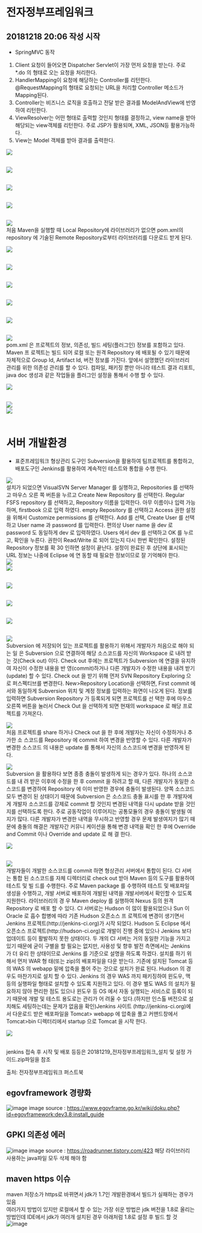 # 전자정부프레임워크 
## 20181218 20:06 작성 시작

* SpringMVC 동작
1. Client 요청이 들어오면 Dispatcher Servlet이 가장 먼저 요청을 받는다. 주로 *.do
의 형태로 오는 요청을 처리한다.
2. HandlerMapping이 요청에 해당하는 Controller를 리턴한다. @RequestMapping의
형태로 요청되는 URL을 처리할 Controller 메소드가 Mapping된다.
3. Controller는 비즈니스 로직을 호출하고 전달 받은 결과를 ModelAndView에 반영
하여 리턴한다.
4. ViewResolver는 어떤 형태로 출력할 것인지 형태를 결정하고, view name을 받아 해당되는 view객체를 리턴한다. 주로 JSP가 활용되며, XML, JSON등 활용가능하다.
5. View는 Model 객체를 받아 결과를 출력한다.
<!-- springMVC 동작 -->
<div>
<img src = "https://user-images.githubusercontent.com/44331989/50152044-e993ad00-0305-11e9-9659-34b4ed176519.JPG">
</div><br/><p>
<!-- 웹에서 스프링 활용을 위한 web.xml -->  
<div>
<img src = "https://user-images.githubusercontent.com/44331989/50151525-7fc6d380-0304-11e9-892b-7d031ce9b28e.JPG">
</div><br/><p>
<!-- context-servlet.xml: springMVC 설정 -->  
<div>
<img src = "https://user-images.githubusercontent.com/44331989/50151634-cae0e680-0304-11e9-991f-48c327cf34c3.JPG">	
</div><br/><p>
<!-- pom.xml간의 라이브러리 의존성 -->  
<div>  
<img src = "https://user-images.githubusercontent.com/44331989/50258883-04207000-0445-11e9-9bc4-e0578bea141c.JPG">
</div><br/><p>
<!-- pom.xml에서 라이브러리 의존성 설명 -->  
<div>  
<img src = "https://user-images.githubusercontent.com/44331989/50260440-65e3d880-044b-11e9-8079-4246dba956bf.JPG">
</div>처음 Maven을 실행할 때 Local Repository에 라이브러리가 없으면 pom.xml의 repository
에 기술된 Remote Repository로부터 라이브러리를 다운로드 받게 된다.<br/><p>  
<!-- pom.xml의 Remote Repository 설정 -->  
<div>  
<img src = "https://user-images.githubusercontent.com/44331989/50260492-89a71e80-044b-11e9-8f8f-ca695e74a38f.jpg">
</div><br/><p>  
<!-- maven 빌드관리 -->  
<div>  
<img src = "https://user-images.githubusercontent.com/44331989/50260537-b9eebd00-044b-11e9-8582-9699b86c8f62.JPG">
</div><br/><p>  
<!-- maven 빌드 생명주기 단계 -->  
<div>  
<img src = "https://user-images.githubusercontent.com/44331989/50260570-e6a2d480-044b-11e9-847a-3f8abff2503a.JPG">
</div><br/><p>  
<!-- maven 빌드 생명주기 -->  
<div>  
<img src = "https://user-images.githubusercontent.com/44331989/50260597-03d7a300-044c-11e9-9359-f7af032ca24a.JPG">
</div><br/><p>  
<!-- eclipse에서 maven 빌드 설정-->  
<div>  
<img src = "https://user-images.githubusercontent.com/44331989/50260615-1c47bd80-044c-11e9-9d54-8c9d686ae96b.JPG">
</div><br/><p>  
<!-- pom.xml의 구조-->  
<div>  
<img src = "https://user-images.githubusercontent.com/44331989/50260667-62048600-044c-11e9-80df-dd6e2466aea9.JPG">
</div>pom.xml 은 프로젝트의 정보, 의존성, 빌드 세팅(플러그인) 정보를 포함하고 있다. Maven 프
로젝트는 빌드 되어 로컬 또는 원격 Repository 에 배포될 수 있기 때문에 자체적으로 Group
Id, Artifact Id, 버전 정보를 가진다. 앞에서 설명했던 라이브러리 관리를 위한 의존성 관리를
할 수 있다. 컴파일, 패키징 뿐만 아니라 테스트 결과 리포트, java doc 생성과 같은 작업들을
플러그인 설정을 통해서 수행 할 수 있다.<br/><p>  
<!-- pom.xml 예제 -->  
<div>  
<img src = "https://user-images.githubusercontent.com/44331989/50260754-c58eb380-044c-11e9-8f66-5b6f852f3a59.JPG">
</div><br/><p>  
<!-- maven plugin -->  
<div>  
<img src = "https://user-images.githubusercontent.com/44331989/50260804-f838ac00-044c-11e9-9aca-f548f105f778.JPG">
</div>  
<!-- maven-install example -->  
<div>  
<img src = "https://user-images.githubusercontent.com/44331989/50260941-90369580-044d-11e9-88e5-dd598144d3c8.JPG">
</div><br/><p>  

# 서버 개발환경
* 표준프레임워크 형상관리 도구인 Subversion을 활용하여 팀프로젝트를 통합하고, 배포도구인 Jenkins를 활용하여 계속적인 테스트와 통합을 수행 한다.
<!-- SVN 개요 및 설치 -->  
<div>  
<img src = "https://user-images.githubusercontent.com/44331989/50263885-53719b00-045b-11e9-8057-e48f9e5c4e00.JPG">
</div>설치가 되었으면 VisualSVN Server Manager 를 실행하고, Repositories 를 선택하고 마우스 오른
쪽 버튼을 누르고 Create New Repository 를 선택한다. Regular FSFS repository 를 선택하고,
Repository 이름을 입력한다. 아무 이름이나 입력 가능하며, firstbook 으로 입력 하였다. empty
Repository 를 선택하고 Access 권한 설정을 위해서 Customize permissions 를 선택한다. Add 를
선택, Create User 를 선택하고 User name 과 password 를 입력한다. 편의상 User name 을 dev 로
password 도 동일하게 dev 로 입력하였다. Users 에서 dev 를 선택하고 OK 를 누르고, 확인을
누른다. 권한이 Read/Write 로 되어 있는지 다시 한번 확인한다. 설정된 Repository 정보를 확
30
인하면 설정이 끝난다. 설정이 완료된 후 상단에 표시되는 URL 정보는 나중에 Eclipse 에 연
동할 때 필요한 정보이므로 잘 기억해야 한다.
<!-- VisualSVN Repository 설정 -->  
<div>  
<img src = "https://user-images.githubusercontent.com/44331989/50263972-c7ac3e80-045b-11e9-918b-6919c7daab4f.JPG">
</div>
<!-- VisualSVN Repository 설정완료 -->  
<div>  
<img src = "https://user-images.githubusercontent.com/44331989/50263998-f75b4680-045b-11e9-94aa-e4ccfb41bb62.JPG">
</div><br/><p>  
<!-- Revisions -->  
<div>  
<img src = "https://user-images.githubusercontent.com/44331989/50264025-2a053f00-045c-11e9-9c83-676ece5264e9.JPG">
</div><br/><p>  
<!-- eclipse와 SVN 연동하기 -->
<div>  
<img src = "https://user-images.githubusercontent.com/44331989/50264062-57ea8380-045c-11e9-83a0-109d49216b4a.JPG">
</div><br/><p>  
<!-- eclipse에서 SVN에 프로젝트 반영 -->
<div>  
<img src = "https://user-images.githubusercontent.com/44331989/50264161-bdd70b00-045c-11e9-97a4-4f0301674a7b.JPG">
</div><br/><p>  
<!-- SVN Server에서 프로젝트 CheckOut -->
<div>  
<img src = "https://user-images.githubusercontent.com/44331989/50264263-2d4cfa80-045d-11e9-8339-d4cb076083fa.JPG">
</div>Subversion 에 저장되어 있는 프로젝트를 활용하기 위해서 개발자가 처음으로 해야 되는 일
은 Subversion 으로 연결하여 해당 소스코드를 자신의 Workspace 로 내려 받는 것(Check out)
이다. Check out 후에는 프로젝트가 Subversion 에 연결을 유지하여 자신이 수정한 내용을 반
영(commit)하거나 다른 개발자가 수정한 내용을 내려 받기(update) 할 수 있다. Check out 을
받기 위해 먼저 SVN Repository Exploring 으로 퍼스펙티브를 변경한다. New>Repository Location을 선택하면, First commit 에서와 동일하게 Subversion 위치 및 계정 정보를 입력하는
화면이 나오게 된다. 정보를 입력하면 Subversion Repository 가 등록되게 되면 프로젝트를 선
택한 후에 마우스 오른쪽 버튼을 눌러서 Check Out 을 선택하게 되면 현재의 workspace 로
해당 프로젝트를 가져온다.<br/><p>
<!-- SVN Commit or Update -->
<div>  
<img src = "https://user-images.githubusercontent.com/44331989/50264344-7c932b00-045d-11e9-9da6-0719452dbb6e.JPG">
</div>처음 프로젝트를 share 하거나 Check out 을 한 후에 개발자는 자신이 수정하거나 추가한 소
스코드를 Repository 에 commit 하여 변경을 반영할 수 있다. 다른 개발자가 변경한 소스코드
의 내용은 update 를 통해서 자신의 소스코드에 변경을 반영하게 된다.<br/><p>  
<!-- SVN History -->
<div>  
<img src = "https://user-images.githubusercontent.com/44331989/50264416-fc20fa00-045d-11e9-9aeb-101cf733587e.JPG">
</div>Subversion 을 활용하다 보면 종종 충돌이 발생하게 되는 경우가 있다. 하나의 소스코드를 내
려 받은 이후에 수정을 한 후 commit 을 하려고 할 때, 다른 개발자가 동일한 소스코드를
변경하여 Repository 에 이미 반영한 경우에 충돌이 발생된다. 양쪽 소스코드 모두 변경이 된
상태이기 때문에 Subversion 은 소스코드 충돌 표시를 한 후 개발자에게 개발자 소스코드를
강제로 commit 할 것인지 변경된 내역을 다시 update 받을 것인지를 선택하도록 한다. 주로 공동작업이 이루어지는 공통모듈의 경우 충돌이 발생될 여지가 많다. 다른 개발자가 변경한
내역을 무시하고 반영할 경우 문제 발생여지가 많기 때문에 충돌의 해결은 개발자간 커뮤니
케이션을 통해 변경 내역을 확인 한 후에 Override and Commit 이나 Override and update 로 해
결 한다.<br/><p>  
<!-- SVN에서 충돌해결 -->
<div>  
<img src = "https://user-images.githubusercontent.com/44331989/50264463-2ffc1f80-045e-11e9-989b-437fb0e80218.JPG">
</div><br/><p><p>

<!-- CI 개요 및 설치 -->
<div>  
<img src = "https://user-images.githubusercontent.com/44331989/50264529-7e112300-045e-11e9-9644-3883f350b41d.JPG">
</div>개발자들이 개발한 소스코드를 commit 하면 형상관리 서버에서 통합이 된다. CI 서버는 통합
된 소스코드를 자체 디렉터리로 check out 받아 Maven 등의 도구를 활용하여 테스트 및 빌
드를 수행한다. 주로 Maven package 를 수행하여 테스트 및 배포파일 생성을 수행하고, 개발
서버로 배포하여 개발된 내역을 개발서버에서 확인할 수 있도록 지원한다. 라이브러리의 경
우 Maven deploy 를 실행하여 Nexus 등의 원격 Repository 로 배포 할 수 있다. CI 서버로는
Hudson 이 많이 활용되었으나 Sun 이 Oracle 로 흡수 합병에 따라 기존 Hudson 오픈소스 프
로젝트에 변경이 생기면서 Jenkins 프로젝트(http://jenkins-ci.org)가 시작 되었다. Hudson 도
Eclipse 에서 오픈소스 프로젝트(http://hudson-ci.org)로 개발이 진행 중에 있으나 Jenkins 보다
업데이트 등이 활발하지 못한 상태이다. 두 개의 CI 서버는 거의 동일한 기능을 가지고 있기
때문에 굳이 구별을 할 필요는 없지만, 사용성 및 향후 발전 측면에서는 Jenkins 가 더 유리
한 상태이므로 Jenkins 를 기준으로 설명을 하도록 하겠다. 설치를 하기 위해서 먼저 WAR 형
태(또는 zip)의 배포파일을 다운 받는다. 기존에 설치된 Tomcat 등의 WAS 의 webapp 밑에
압축을 풀어 주는 것으로 설치가 완료 된다. Hudson 의 경우도 마찬가지로 설치 할 수 있다.
Jenkins 의 경우 WAS 까지 패키징하여 윈도우, 맥 등의 실행파일 형태로 설치할 수 있도록
지원하고 있다. 이 경우 별도 WAS 의 설치가 필요하지 않아 편리한 점도 있으나 윈도우 등
OS 에서 자동 실행되는 서비스로 등록이 되기 때문에 개발 및 테스트 용도로는 관리가 어
려울 수 있다.(하지만 인스톨 버전으로 설치해도 세팅하는데는 문제가 없음을 확인)Jenkins 사이트 (http://jenkins-ci.org)에서 다운로드 받은 배포파일을 Tomcat>
webapp 에 압축을 풀고 커맨드창에서 Tomcat>bin 디렉터리에서 startup 으로 Tomcat 을 시작
한다.<br/><p>  
<!-- jenkins 설치 및 시작 -->
<div>  
<img src = "https://user-images.githubusercontent.com/44331989/50264755-5d959880-045f-11e9-98bc-c337419b6834.JPG">
</div><br/><p>  
jenkins 접속 후 시작 및 배포 등등은 20181219_전자정부프레임워크_설치 및 설정 가이드.zip파일을 참조

출처: 전자정부프레임워크 퍼스트북
  
## egovframework 경량화
![image](https://user-images.githubusercontent.com/44331989/129294376-b413e59e-8f8c-4946-bb97-2c24801476d9.png)
image source : https://www.egovframe.go.kr/wiki/doku.php?id=egovframework:dev3.8:install_guide  

## GPKI 의존성 에러
![image](https://user-images.githubusercontent.com/44331989/129294742-0e00a546-3d09-4e0d-bfb8-cb6f99dcecca.png)
image source : https://roadrunner.tistory.com/423
해당 라이브러리 사용하는 java파일 모두 삭제 해야 함  

## maven https 이슈
maven 저장소가 https로 바뀌면서 jdk가 1.7인 개발환경에서 빌드가 실패하는 경우가 있음 <br>
여러가지 방법이 있지만 로컬에서 할 수 있는 가장 쉬운 방법은 jdk 버전을 1.8로 올리는 방법인데 IDE에서 jdk가 여러개 설치된 경우 아래처럼 1.8로 설정 후 빌드 할 것 <br>
![image](https://user-images.githubusercontent.com/44331989/131087167-4a7dbb1c-b521-4750-8f56-9ad72126bb62.png) <br>
  
  
  
